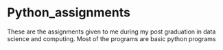 # Python_assignments
These are the assignments given to me during my post graduation in data science and computing. Most of the programs are basic python programs
